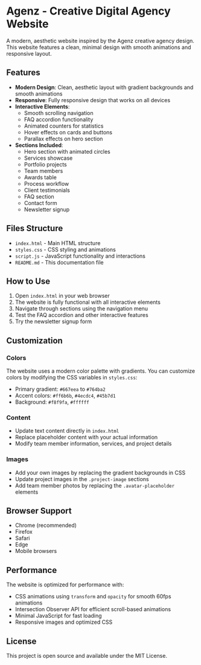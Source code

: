 # Agenz - Creative Digital Agency Website

A modern, aesthetic website inspired by the Agenz creative agency design. This website features a clean, minimal design with smooth animations and responsive layout.

## Features

- **Modern Design**: Clean, aesthetic layout with gradient backgrounds and smooth animations
- **Responsive**: Fully responsive design that works on all devices
- **Interactive Elements**: 
  - Smooth scrolling navigation
  - FAQ accordion functionality
  - Animated counters for statistics
  - Hover effects on cards and buttons
  - Parallax effects on hero section
- **Sections Included**:
  - Hero section with animated circles
  - Services showcase
  - Portfolio projects
  - Team members
  - Awards table
  - Process workflow
  - Client testimonials
  - FAQ section
  - Contact form
  - Newsletter signup

## Files Structure

- `index.html` - Main HTML structure
- `styles.css` - CSS styling and animations
- `script.js` - JavaScript functionality and interactions
- `README.md` - This documentation file

## How to Use

1. Open `index.html` in your web browser
2. The website is fully functional with all interactive elements
3. Navigate through sections using the navigation menu
4. Test the FAQ accordion and other interactive features
5. Try the newsletter signup form

## Customization

### Colors
The website uses a modern color palette with gradients. You can customize colors by modifying the CSS variables in `styles.css`:

- Primary gradient: `#667eea` to `#764ba2`
- Accent colors: `#ff6b6b`, `#4ecdc4`, `#45b7d1`
- Background: `#f8f9fa`, `#ffffff`

### Content
- Update text content directly in `index.html`
- Replace placeholder content with your actual information
- Modify team member information, services, and project details

### Images
- Add your own images by replacing the gradient backgrounds in CSS
- Update project images in the `.project-image` sections
- Add team member photos by replacing the `.avatar-placeholder` elements

## Browser Support

- Chrome (recommended)
- Firefox
- Safari
- Edge
- Mobile browsers

## Performance

The website is optimized for performance with:
- CSS animations using `transform` and `opacity` for smooth 60fps animations
- Intersection Observer API for efficient scroll-based animations
- Minimal JavaScript for fast loading
- Responsive images and optimized CSS

## License

This project is open source and available under the MIT License.
